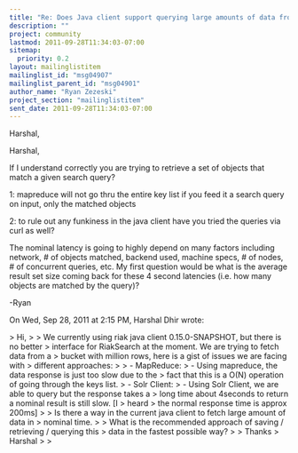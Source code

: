 ```yaml
---
title: "Re: Does Java client support querying large amounts of data from	Riak? What is the JSON parse/serialize overhead for such Queries?"
description: ""
project: community
lastmod: 2011-09-28T11:34:03-07:00
sitemap:
  priority: 0.2
layout: mailinglistitem
mailinglist_id: "msg04907"
mailinglist_parent_id: "msg04901"
author_name: "Ryan Zezeski"
project_section: "mailinglistitem"
sent_date: 2011-09-28T11:34:03-07:00
---
```



Harshal,

Harshal,

If I understand correctly you are trying to retrieve a set of objects that
match a given search query?

1: mapreduce will not go thru the entire key list if you feed it a search
query on input, only the matched objects

2: to rule out any funkiness in the java client have you tried the queries
via curl as well?

The nominal latency is going to highly depend on many factors including
network, # of objects matched, backend used, machine specs, # of nodes, # of
concurrent queries, etc. My first question would be what is the average
result set size coming back for these 4 second latencies (i.e. how many
objects are matched by the query)?


-Ryan

On Wed, Sep 28, 2011 at 2:15 PM, Harshal Dhir
wrote:

&gt; Hi,
&gt;
&gt; We currently using riak java client 0.15.0-SNAPSHOT, but there is no better
&gt; interface for RiakSearch at the moment. We are trying to fetch data from a
&gt; bucket with million rows, here is a gist of issues we are facing with
&gt; different approaches:
&gt;
&gt; - MapReduce:
&gt; - Using mapreduce, the data response is just too slow due to the
&gt; fact that this is a O(N) operation of going through the keys list.
&gt; - Solr Client:
&gt; - Using Solr Client, we are able to query but the response takes a
&gt; long time about 4seconds to return a nominal result is still slow. [I 
&gt; heard
&gt; the normal response time is approx 200ms]
&gt;
&gt; Is there a way in the current java client to fetch large amount of data in
&gt; nominal time.
&gt;
&gt; What is the recommended approach of saving / retrieving / querying this
&gt; data in the fastest possible way?
&gt;
&gt; Thanks
&gt; Harshal
&gt;
&gt;


